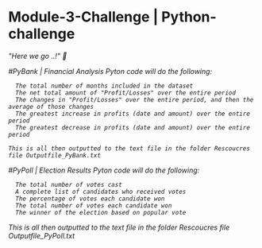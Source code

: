 # Module-3-Challenge | Python-challenge
<i> "Here we go ..!"<i/> :mushroom:
  
  
  #PyBank | Financial Analysis
    Pyton code will do the following:

      The total number of months included in the dataset
      The net total amount of "Profit/Losses" over the entire period
      The changes in "Profit/Losses" over the entire period, and then the average of those changes
      The greatest increase in profits (date and amount) over the entire period
      The greatest decrease in profits (date and amount) over the entire period

    This is all then outputted to the text file in the folder Rescoucres file Outputfile_PyBank.txt
  
  
   #PyPoll | Election Results
    Pyton code will do the following:
  
      The total number of votes cast
      A complete list of candidates who received votes
      The percentage of votes each candidate won
      The total number of votes each candidate won
      The winner of the election based on popular vote
 
  This is all then outputted to the text file in the folder Rescoucres file Outputfile_PyPoll.txt
